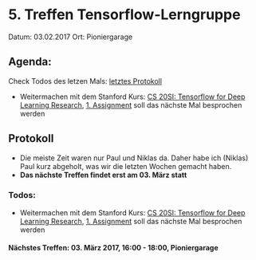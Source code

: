 # 5. Treffen Tensorflow-Lerngruppe

Datum: 03.02.2017
Ort: Pioniergarage

## Agenda:
Check Todos des letzen Mals: [letztes Protokoll](./2016-02-10-treffen-no-4.md)

- Weitermachen mit dem Stanford Kurs: [CS 20SI: Tensorflow for Deep Learning Research](http://web.stanford.edu/class/cs20si/index.html), [1. Assignment](http://web.stanford.edu/class/cs20si/assignments/a1.pdf) soll das nächste Mal besprochen werden


## Protokoll

- Die meiste Zeit waren nur Paul und Niklas da. Daher habe ich (Niklas) Paul kurz abgeholt, was wir die letzten Wochen gemacht haben.
- **Das nächste Treffen findet erst am 03. März statt**


### Todos:

- Weitermachen mit dem Stanford Kurs: [CS 20SI: Tensorflow for Deep Learning Research](http://web.stanford.edu/class/cs20si/index.html), [1. Assignment](http://web.stanford.edu/class/cs20si/assignments/a1.pdf) soll das nächste Mal besprochen werden


#### Nächstes Treffen: 03. März 2017, 16:00 - 18:00, Pioniergarage
